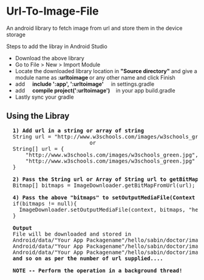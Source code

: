 # Url-To-Image-File
An android library to fetch image from url and store them in the device storage

Steps to add the libray in Android Studio </br>
<ul>
  <li>Download the above library</li>
  <li>Go to File &gt; New &gt; Import Module</li>
  <li>Locate the downloaded library location in <b>"Source directory"</b> and give a module name as <b>:urltoimage </b> or any other name and click Finish</li>
  <li>add &nbsp;&nbsp;&nbsp; <b>include ':app', ':urltoimage'</b> &nbsp;&nbsp;&nbsp; in settings.gradle</b></li>
  <li>add &nbsp;&nbsp;&nbsp; <b>compile project(':urltoimage')</b> &nbsp;&nbsp;&nbsp;in your app build.gradle</li>
  <li>Lastly sync your gradle</li>
</ul>

<h2>Using the Libray</h2>

<pre>
  <b>1) Add url in a string or array of string</b>
  String url = "http://www.w3schools.com/images/w3schools_green.jpg";
                          or
  String[] url = {
      "http://www.w3schools.com/images/w3schools_green.jpg",
      "http://www.w3schools.com/images/w3schools_green.jpg"
  }
    
  <b>2) Pass the String url or Array of String url to getBitMapFromUrl function as</b>
  Bitmap[] bitmaps = ImageDownloader.getBitMapFromUrl(url); // returns bitmpas equal to the number of url
     
  <b>4) Pass the above "bitmaps" to setOutputMediaFile(Context c, Bitmap[] b, String path, String name);</b>
  if(bitmaps != null){
    ImageDownloader.setOutputMediaFile(context, bitmaps, "hello/sabin/doctor", "image");
  }
    
  <b>Output</b>
  File will be downloaded and stored in 
  Android/data/"Your App Packagename"/hello/sabin/doctor/image0.jpg
  Android/data/"Your App Packagename"/hello/sabin/doctor/image1.jpg
  Android/data/"Your App Packagename"/hello/sabin/doctor/image2.jpg
  <b>and so on as per the number of url supplied....</b>
    
 <b> NOTE -- Perform the operation in a background thread! </b>
</pre>

